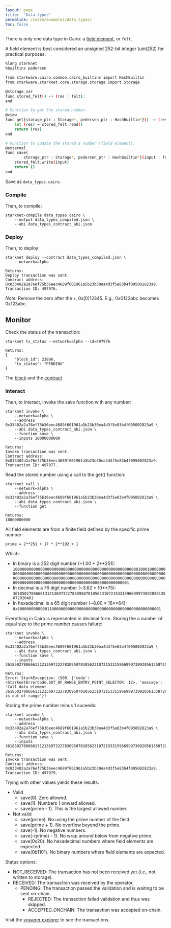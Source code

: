 ```yaml
---
layout: page
title:  "Data types"
permalink: /cairo/examples/data_types/
toc: false
---
```


There is only one data type in Cairo: a [field element](https://www.cairo-lang.org/docs/how_cairo_works/cairo_intro.html), or `felt`.

A field element is best considered an unsigned 252-bit integer (uint252) for practical purposes.

```sh
%lang starknet
%builtins pedersen

from starkware.cairo.common.cairo_builtins import HashBuiltin
from starkware.starknet.core.storage.storage import Storage

@storage_var
func stored_felt() -> (res : felt):
end

# Function to get the stored number.
@view
func get{storage_ptr : Storage*, pedersen_ptr : HashBuiltin*}() -> (res : felt):
    let (res) = stored_felt.read()
    return (res)
end

# Function to update the stored a number (field element).
@external
func save{
        storage_ptr : Storage*, pedersen_ptr : HashBuiltin*}(input : felt):
    stored_felt.write(input)
    return ()
end

```
Save as `data_types.cairo`.

### Compile

Then, to compile:
```
starknet-compile data_types.cairo \
    --output data_types_compiled.json \
    --abi data_types_contract_abi.json
```
### Deploy

Then, to deploy:
```
starknet deploy --contract data_types_compiled.json \
    --network=alpha

Returns:
Deploy transaction was sent.
Contract address: 0x033402a2a76ef75b36eec4689f601961a5b23b30ea4d3f5e83b4f095002823a9.
Transaction ID: 497976.
```

*Note:* Remove the zero after the `x`, 0x[0]12345. E.g., 0x0123abc becomes 0x123abc.

## Monitor

Check the status of the transaction:

```
starknet tx_status --network=alpha --id=497976

Returns:
{
    "block_id": 23896,
    "tx_status": "PENDING"
}
```
The [block](https://voyager.online/block/23896) and the
[contract](https://voyager.online/contract/0x33402a2a76ef75b36eec4689f601961a5b23b30ea4d3f5e83b4f095002823a9#state)

### Interact

Then, to interact, invoke the save function with any number:

```
starknet invoke \
    --network=alpha \
    --address 0x33402a2a76ef75b36eec4689f601961a5b23b30ea4d3f5e83b4f095002823a9 \
    --abi data_types_contract_abi.json \
    --function save \
    --inputs 10000000000

Returns:
Invoke transaction was sent.
Contract address: 0x033402a2a76ef75b36eec4689f601961a5b23b30ea4d3f5e83b4f095002823a9.
Transaction ID: 497977.
```
Read the stored number using a call to the get() function:
```
starknet call \
    --network=alpha \
    --address 0x33402a2a76ef75b36eec4689f601961a5b23b30ea4d3f5e83b4f095002823a9 \
    --abi data_types_contract_abi.json \
    --function get

Returns:
10000000000
```

All field elements are from a finite field defined by the specific prime number:

`prime = 2**251 + 17 * 2**192 + 1`

Which:

- In binary is a 252 digit number (~1.00 * 2**251): `100000000000000000000000000000000000000000000000000000010001000000000000000000000000000000000000000000000000000000000000000000000000000000000000000000000000000000000000000000000000000000000000000000000000000000000000000000000000000000000000000000000001`
- In decimal is a 76 digit number (~3.62 * 10**75): `3618502788666131213697322783095070105623107215331596699973092056135872020481`
- In hexadecimal is a 65 digit number (~8.00 * 16**64): `0x800000000000011000000000000000000000000000000000000000000000001`

Everything in Cairo is represented in decimal form. Storing the a number of equal size to the
prime number causes failure:

```
starknet invoke \
    --network=alpha \
    --address 0x33402a2a76ef75b36eec4689f601961a5b23b30ea4d3f5e83b4f095002823a9 \
    --abi data_types_contract_abi.json \
    --function save \
    --inputs 3618502788666131213697322783095070105623107215331596699973092056135872020481

Returns:
Error: StarkException: (500, {'code': <StarknetErrorCode.OUT_OF_RANGE_ENTRY_POINT_SELECTOR: 12>, 'message': 'Call data element 3618502788666131213697322783095070105623107215331596699973092056135872020481 is out of range'})
```

Storing the prime number minus 1 suceeds:
```
starknet invoke \
    --network=alpha \
    --address 0x33402a2a76ef75b36eec4689f601961a5b23b30ea4d3f5e83b4f095002823a9 \
    --abi data_types_contract_abi.json \
    --function save \
    --inputs 3618502788666131213697322783095070105623107215331596699973092056135872020480

Returns:
Invoke transaction was sent.
Contract address: 0x033402a2a76ef75b36eec4689f601961a5b23b30ea4d3f5e83b4f095002823a9.
Transaction ID: 497979.
```

Trying with other values yields these results:

- Valid
    - save(0). Zero allowed.
    - save(1). Numbers 1 onward allowed.
    - save(prime - 1). This is the largest allowed number.
- Not valid
    - save(prime). No using the prime number of the field.
    - save(prime + 1). No overflow beyond the prime.
    - save(-1). No negative numbers.
    - save(-(prime) - 1). No wrap around below from negative prime.
    - save(0x20). No hexadecimal numbers where field elements are expected.
    - save(0b1101). No binary numbers where field elements are expected.

Status options:

- NOT_RECEIVED: The transaction has not been received yet (i.e., not written to storage).
- RECEIVED: The transaction was received by the operator.
    - PENDING: The transaction passed the validation and is waiting to be sent on-chain.
        - REJECTED: The transaction failed validation and thus was skipped.
        - ACCEPTED_ONCHAIN: The transaction was accepted on-chain.


Visit the [voyager explorer](https://voyager.online/) to see the transactions.